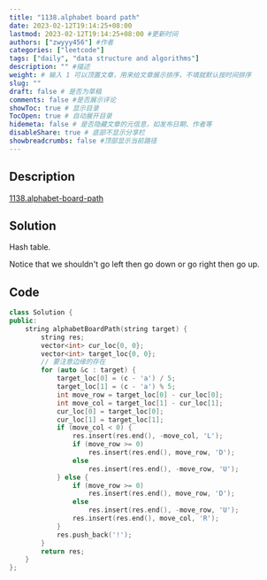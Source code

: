 ```yaml
---
title: "1138.alphabet board path"
date: 2023-02-12T19:14:25+08:00
lastmod: 2023-02-12T19:14:25+08:00 #更新时间
authors: ["zwyyy456"] #作者
categories: ["leetcode"]
tags: ["daily", "data structure and algorithms"]
description: "" #描述
weight: # 输入 1 可以顶置文章，用来给文章展示排序，不填就默认按时间排序
slug: ""
draft: false # 是否为草稿
comments: false #是否展示评论
showToc: true # 显示目录
TocOpen: true # 自动展开目录
hidemeta: false # 是否隐藏文章的元信息，如发布日期、作者等
disableShare: true # 底部不显示分享栏
showbreadcrumbs: false #顶部显示当前路径
---
```

## Description
[1138.alphabet-board-path](https://leetcode.com/problems/alphabet-board-path/)

## Solution
Hash table.

Notice that we shouldn't go left then go down or go right then go up.

## Code
```cpp
class Solution {
public:
    string alphabetBoardPath(string target) {
        string res;
        vector<int> cur_loc{0, 0};
        vector<int> target_loc{0, 0};
        // 要注意边缘的存在
        for (auto &c : target) {
            target_loc[0] = (c - 'a') / 5;
            target_loc[1] = (c - 'a') % 5;
            int move_row = target_loc[0] - cur_loc[0];
            int move_col = target_loc[1] - cur_loc[1];
            cur_loc[0] = target_loc[0];
            cur_loc[1] = target_loc[1];
            if (move_col < 0) {
                res.insert(res.end(), -move_col, 'L');
                if (move_row >= 0)
                    res.insert(res.end(), move_row, 'D');
                else
                    res.insert(res.end(), -move_row, 'U');
            } else {
                if (move_row >= 0)
                    res.insert(res.end(), move_row, 'D');
                else
                    res.insert(res.end(), -move_row, 'U');
                res.insert(res.end(), move_col, 'R');
            }
            res.push_back('!');
        }
        return res;
    }
};
```